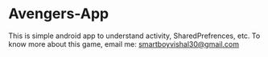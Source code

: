 # Avengers-App
This is simple android app to understand activity, SharedPrefrences, etc.
To know more about this game, email me: smartboyvishal30@gmail.com
